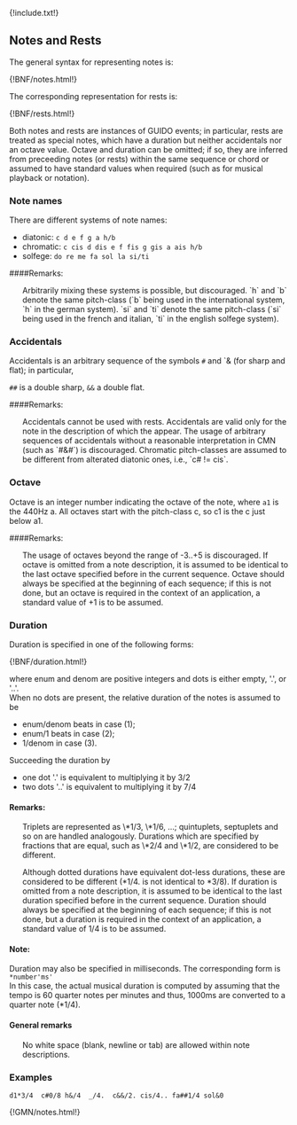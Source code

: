 
{!include.txt!}

## Notes and Rests
The general syntax for representing notes is:

{!BNF/notes.html!} 

The corresponding representation for rests is:

{!BNF/rests.html!}


Both notes and rests are instances of GUIDO events; in particular, rests are treated as special notes,
which have a duration but neither accidentals nor an octave value.
Octave and duration can be omitted; if so, they are inferred from preceeding notes (or rests) within
the same sequence or chord or assumed to have standard values when required (such as for musical playback or notation).


### Note names
There are different systems of note names:

- diatonic: `c d e f g a h/b`
- chromatic: `c cis d dis e f fis g gis a ais h/b` 
- solfege: `do re me fa sol la si/ti`

####Remarks:
<ul>
Arbitrarily mixing these systems is possible, but discouraged.  
`h` and `b` denote the same pitch-class (`b` being used in the international system, `h` in the german
system).  
`si` and `ti` denote the same pitch-class (`si` being used in the french and italian, `ti` in the english
solfege system).
</ul>

### Accidentals
Accidentals is an arbitrary sequence of the symbols `#` and `& (for sharp and flat); in particular,

`##` is a double sharp, `&&` a double flat.

####Remarks:
<ul>
Accidentals cannot be used with rests.   
Accidentals are valid only for the note in the description of which the appear.   
The usage of arbitrary sequences of accidentals without a reasonable interpretation in CMN
(such as `#&#`) is discouraged.   
Chromatic pitch-classes are assumed to be different from alterated diatonic ones, i.e., `c# != cis`.
</ul>

### Octave

Octave is an integer number indicating the octave of the note, where `a1` is the 440Hz a. All octaves
start with the pitch-class c, so c1 is the c just below a1.

####Remarks:
<ul>
The usage of octaves beyond the range of -3..+5 is discouraged.   
If octave is omitted from a note description, it is assumed to be identical to the last octave
specified before in the current sequence.   
Octave should always be specified at the beginning of each sequence; if this is not done, but an
octave is required in the context of an application, a standard value of +1 is to be assumed.
</ul>


### Duration

Duration is specified in one of the following forms:

{!BNF/duration.html!}

where enum and denom are positive integers and dots is either empty, '.', or '..'.   
When no dots are present, the relative duration of the notes is assumed to be

- enum/denom beats in case (1);
- enum/1 beats in case (2);
- 1/denom in case (3).

Succeeding the duration by

- one dot '.' is equivalent to multiplying it by 3/2
- two dots '..' is equivalent to multiplying it by 7/4

#### Remarks:
<ul>
Triplets are represented as \*1/3, \*1/6, ...; quintuplets, septuplets and so on are handled analogously.
Durations which are specified by fractions that are equal, such as \*2/4 and \*1/2, are considered
to be different.

Although dotted durations have equivalent dot-less durations, these are considered to be different (\*1/4. is not identical to \*3/8).
If duration is omitted from a note description, it is assumed to be identical to the last duration specified before in the current sequence.
Duration should always be specified at the beginning of each sequence; if this is not done, but a
duration is required in the context of an application, a standard value of 1/4 is to be assumed.
</ul>

#### Note:
Duration may also be specified in milliseconds. The corresponding form is   
`*number'ms'`   
In this case, the actual musical duration is computed by assuming that the tempo is 60 quarter notes per minutes and thus,  1000ms are converted to a quarter note (*1/4).


#### General remarks
<ul>
No white space (blank, newline or tab) are allowed within note descriptions.
</ul>

### Examples
~~~~~~
d1*3/4  c#0/8 h&/4  _/4.  c&&/2. cis/4.. fa##1/4 sol&0  
~~~~~~
{!GMN/notes.html!}
